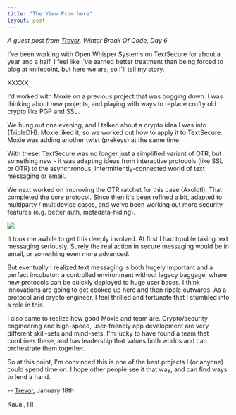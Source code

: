 ```yaml
---
title: "The View From here"
layout: post
---
```


*A guest post from [Trevor](https://twitter.com/trevp__), Winter Break Of Code, Day 6*

I've been working with Open Whisper Systems on TextSecure for about
a year and a half.  I feel like I've earned better treatment than
being forced to blog at knifepoint, but here we are, so I'll tell my
story.

XXXXX

I'd worked with Moxie on a previous project that was bogging down.
I was thinking about new projects, and playing with ways to replace
crufty old crypto like PGP and SSL.

We hung out one evening, and I talked about a crypto idea I was into
(TripleDH).  Moxie liked it, so we worked out how to apply it to
TextSecure.  Moxie was adding another twist (prekeys) at the same
time.

With these, TextSecure was no longer just a simplified variant of OTR,
but something new - it was adapting ideas from interactive protocols
(like SSL or OTR) to the asynchronous, intermittently-connected world
of text messaging or email.

We next worked on improving the OTR ratchet for this case (Axolotl).
That completed the core protocol.  Since then it's been refined a bit,
adapted to multiparty / multidevice cases, and we've been working out
more security features (e.g. better auth, metadata-hiding).

<img src="/blog/images/wboc-trevor-landscape.jpg" class="nice" />

It took me awhile to get this deeply involved.  At first I had trouble
taking text messaging seriously.  Surely the real action in secure
messaging would be in email, or something even more advanced.

But eventually I realized text messaging is both hugely important and
a perfect incubator: a controlled environment without legacy baggage,
where new protocols can be quickly deployed to huge user bases.  I
think innovations are going to get cooked up here and then ripple
outwards.  As a protocol and crypto engineer, I feel thrilled and
fortunate that I stumbled into a role in this.

I also came to realize how good Moxie and team are.  Crypto/security
engineering and high-speed, user-friendly app development are very
different skill-sets and mind-sets.  I'm lucky to have found a team
that combines these, and has leadership that values both worlds and
can orchestrate them together.

So at this point, I'm convinced this is one of the best projects I (or
anyone) could spend time on.  I hope other people see it that way, and
can find ways to lend a hand.

-- [Trevor](https://twitter.com/trevp__), January 18th

Kauai, HI
